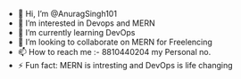 - 👋 Hi, I’m @AnuragSingh101
- 👀 I’m interested in Devops and MERN 
- 🌱 I’m currently learning DevOps
- 💞️ I’m looking to collaborate on MERN for Freelencing 
- 📫 How to reach me :- 8810440204 my Personal no. 
- ⚡ Fun fact: MERN is intresting and DevOps is life changing 

<!---
AnuragSingh101/AnuragSingh101 is a ✨ special ✨ repository because its `README.md` (this file) appears on your GitHub profile.
You can click the Preview link to take a look at your changes.
--->
